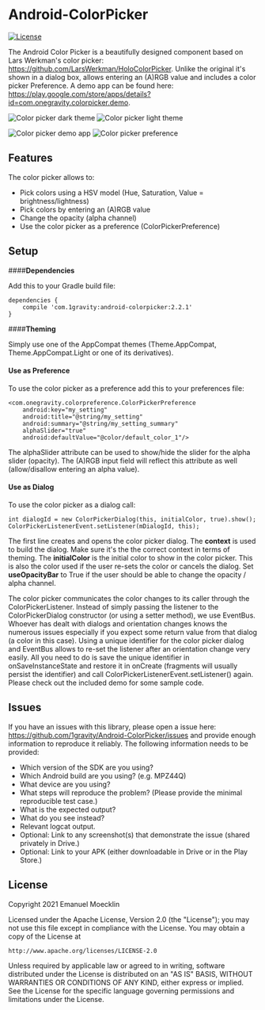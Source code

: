 # Android-ColorPicker

[![License](https://img.shields.io/badge/license-Apache%202-blue.svg)](https://www.apache.org/licenses/LICENSE-2.0)

The Android Color Picker is a beautifully designed component based on Lars Werkman's color picker: https://github.com/LarsWerkman/HoloColorPicker.
Unlike the original it's shown in a dialog box, allows entering an (A)RGB value and includes a color picker Preference. 
A demo app can be found here: https://play.google.com/store/apps/details?id=com.onegravity.colorpicker.demo.

![Color picker dark theme](art/screenshot_0_framed_small.png?raw=true "Color picker dark theme") ![Color picker light theme](art/screenshot_1_framed_small.png?raw=true "Color picker light theme")

![Color picker demo app](art/screenshot_2_framed_small.png?raw=true "Color picker demo app")
![Color picker preference](art/screenshot_3_framed_small.png?raw=true "Color picker preference")

Features
--------

The color picker allows to:

* Pick colors using a HSV model (Hue, Saturation, Value = brightness/lightness)
* Pick colors by entering an (A)RGB value
* Change the opacity (alpha channel)
* Use the color picker as a preference (ColorPickerPreference)

Setup
-----
####**Dependencies**

Add this to your Gradle build file:
```
dependencies {
    compile 'com.1gravity:android-colorpicker:2.2.1'
}
```

####**Theming**

Simply use one of the AppCompat themes (Theme.AppCompat, Theme.AppCompat.Light or one of its derivatives).

#### **Use as Preference**
To use the color picker as a preference add this to your preferences file:
```
<com.onegravity.colorpreference.ColorPickerPreference
    android:key="my_setting"
    android:title="@string/my_setting"
    android:summary="@string/my_setting_summary"
    alphaSlider="true"
    android:defaultValue="@color/default_color_1"/>
```
The alphaSlider attribute can be used to show/hide the slider for the alpha slider (opacity).
The (A)RGB input field will reflect this attribute as well (allow/disallow entering an alpha value). 

#### **Use as Dialog**
To use the color picker as a dialog call:
```
int dialogId = new ColorPickerDialog(this, initialColor, true).show();
ColorPickerListenerEvent.setListener(mDialogId, this);
```
The first line creates and opens the color picker dialog.
The **context** is used to build the dialog. Make sure it's the the correct context in terms of theming.
The **initialColor** is the initial color to show in the color picker. This is also the color used if the user re-sets the color or cancels the dialog.
Set **useOpacityBar** to True if the user should be able to change the opacity / alpha channel.

The color picker communicates the color changes to its caller through the ColorPickerListener. Instead of simply passing the listener to the ColorPickerDialog constructor (or using a setter method), we use EventBus.
Whoever has dealt with dialogs and orientation changes knows the numerous issues especially if you expect some return value from that dialog (a color in this case).
Using a unique identifier for the color picker dialog and EventBus allows to re-set the listener after an orientation change very easily.
All you need to do is save the unique identifier in onSaveInstanceState and restore it in onCreate (fragments will usually persist the identifier) and call ColorPickerListenerEvent.setListener() again.
Please check out the included demo for some sample code.

Issues
------

If you have an issues with this library, please open a issue here: https://github.com/1gravity/Android-ColorPicker/issues and provide enough information to reproduce it reliably. The following information needs to be provided:

* Which version of the SDK are you using?
* Which Android build are you using? (e.g. MPZ44Q)
* What device are you using?
* What steps will reproduce the problem? (Please provide the minimal reproducible test case.)
* What is the expected output?
* What do you see instead?
* Relevant logcat output.
* Optional: Link to any screenshot(s) that demonstrate the issue (shared privately in Drive.)
* Optional: Link to your APK (either downloadable in Drive or in the Play Store.)

License
-------

Copyright 2021 Emanuel Moecklin

Licensed under the Apache License, Version 2.0 (the "License");
you may not use this file except in compliance with the License.
You may obtain a copy of the License at

    http://www.apache.org/licenses/LICENSE-2.0

Unless required by applicable law or agreed to in writing, software
distributed under the License is distributed on an "AS IS" BASIS,
WITHOUT WARRANTIES OR CONDITIONS OF ANY KIND, either express or implied.
See the License for the specific language governing permissions and
limitations under the License.
